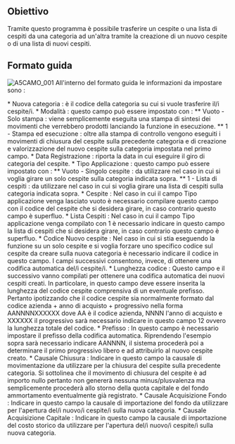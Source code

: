 ## Obiettivo

 Tramite questo programma è possibile trasferire un cespite o una lista di cespiti da una categoria ad un'altra tramite la creazione di un nuovo cespite o di una lista di nuovi cespiti.

## Formato guida

![A5CAMO_001](http://localhost:3000/immagini/MBDOC_OGG-P_A5UT15A/A5CAMO_001.png)
All'interno del formato guida le informazioni da impostare sono : 

 \* Nuova categoria :  è il codice della categoria su cui si vuole trasferire il/i cespite/i.
 \* Modalità :  questo campo può essere impostato con : 
 \*\* Vuoto - Solo stampa :  viene semplicemente eseguita una stampa di sintesi dei movimenti che verrebbero prodotti lanciando la funzione in esecuzione.
 \*\* 1 - Stampa ed esecuzione :  oltre alla stampa di controllo vengono eseguiti i movimenti di chiusura del cespite sulla precedente categoria e di creazione e valorizzazione del nuovo cespite sulla categoria impostata nel primo campo.
 \* Data Registrazione :  riporta la data in cui eseguire il giro di categoria del cespite.
 \* Tipo Applicazione :  questo campo può essere impostato con : 
 \*\* Vuoto - Singolo cespite :  da utilizzare nel caso in cui si voglia girare un solo cespite sulla categoria indicata sopra.
 \*\*  1 - Lista di cespiti :  da utilizzare nel caso in cui si voglia girare una lista di cespiti sulla categoria indicata sopra.
 \* Cespite :  Nel caso in cui il campo Tipo applicazione venga lasciato vuoto è necessario compilare questo campo con il codice del cespite che si desidera girare, in caso contrario questo campo è superfluo.
 \* Lista Cespiti :  Nel caso in cui il campo Tipo applicazione venga compilato con 1 è necessario indicare in questo campo la lista di cespiti che si desidera girare, in caso contrario questo campo è superfluo.
 \* Codice Nuovo cespite :  Nel caso in cui si stia eseguendo la funzione su un solo cespite e si voglia forzare uno specifico codice sul cespite da creare sulla nuova categoria è necessario indicare il codice in questo campo. I campi successivi consentono, invece, di ottenere una codifica automatica del/i cespite/i.
 \* Lunghezza codice :  Questo campo e il successivo vanno compilati per ottenere una codifica automatica dei nuovi cespiti creati. In particolare, in questo campo deve essere inserita la lunghezza del codice cespite comprensiva di un eventuale prefisso. Pertanto ipotizzando che il codice cespite sia normalmente formato dal codice azienda + anno di acquisto  + progressivo nella forma AANNNNXXXXXX dove AA è il codice azienda, NNNN l'anno di acquisto e XXXXXX il progressivo sarà necessario indicare in questo campo 12 ovvero la lunghezza totale del codice.
 \* Prefisso :  In questo campo è necessario impostare il prefisso della codifica automatica. Riprendendo l'esempio sopra sarà necessario indicare AANNNN, il sistema procederà poi a determinare il primo progressivo libero e ad attribuirlo al nuovo cespite creato.
 \* Causale Chiusura :  Indicare in questo campo la causale di movimentazione da utilizzare per la chiusura del cespite sulla precedente categoria. Si sottolinea che il movimento di chiusura del cespite è ad importo nullo pertanto non genererà nessuna minus/plusvalenza ma semplicemente procederà allo storno della quota capitale e del fondo ammortamento eventualmente già registrato.
 \* Causale Acquisizione Fondo :  Indicare in questo campo la causale di importazione del fondo da utilizzare per l'apertura del/i nuovo/i cespite/i sulla nuova categoria.
 \* Causale Acquisizione Capitale :  Indicare in questo campo la causale di importazione del costo storico da utilizzare per l'apertura del/i nuovo/i cespite/i sulla nuova categoria.



